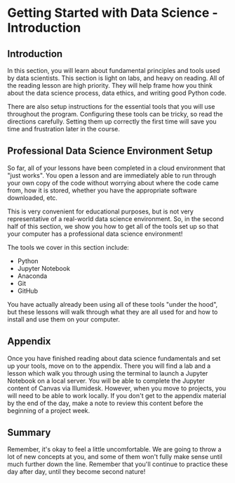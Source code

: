 # Getting Started with Data Science - Introduction

## Introduction

In this section, you will learn about fundamental principles and tools used by data scientists. This section is light on labs, and heavy on reading.  All of the reading lesson are high priority.  They will help frame how you think about the data science process, data ethics, and writing good Python code. 

There are also setup instructions for the essential tools that you will use throughout the program.  Configuring these tools can be tricky, so read the directions carefully.  Setting them up correctly the first time will save you time and frustration later in the course.  

## Professional Data Science Environment Setup

So far, all of your lessons have been completed in a cloud environment that "just works". You open a lesson and are immediately able to run through your own copy of the code without worrying about where the code came from, how it is stored, whether you have the appropriate software downloaded, etc.

This is very convenient for educational purposes, but is not very representative of a real-world data science environment. So, in the second half of this section, we show you how to get all of the tools set up so that your computer has a professional data science environment!

The tools we cover in this section include:

* Python
* Jupyter Notebook
* Anaconda
* Git
* GitHub

You have actually already been using all of these tools "under the hood", but these lessons will walk through what they are all used for and how to install and use them on your computer.

## Appendix

Once you have finished reading about data science fundamentals and set up your tools, move on to the appendix.  There you will find a lab and a lesson which walk you through using the terminal to launch a Jupyter Notebook on a local server.  You will be able to complete the Jupyter content of Canvas via Illumidesk.  However, when you move to projects, you will need to be able to work locally.  If you don't get to the appendix material by the end of the day, make a note to review this content before the beginning of a project week. 

## Summary

Remember, it's okay to feel a little uncomfortable. We are going to throw a lot of new concepts at you, and some of them won't fully make sense until much further down the line. Remember that you'll continue to practice these day after day, until they become second nature!
